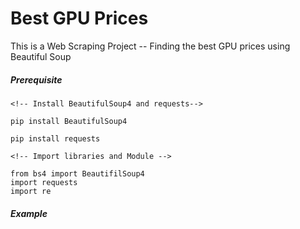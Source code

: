# Best GPU Prices

This is a Web Scraping Project -- Finding the best GPU prices using Beautiful Soup

##### Prerequisite

```
<!-- Install BeautifulSoup4 and requests-->

pip install BeautifulSoup4

pip install requests
```

```
<!-- Import libraries and Module -->

from bs4 import BeautifilSoup4
import requests
import re
```


##### Example
